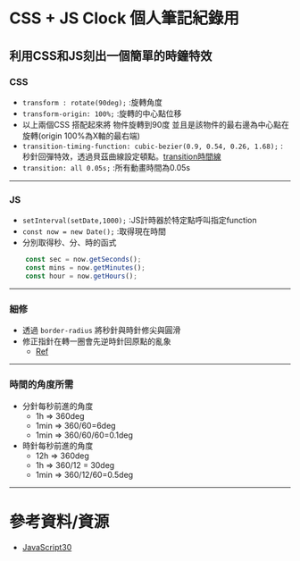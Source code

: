 # CSS + JS Clock 個人筆記紀錄用

######
利用CSS和JS刻出一個簡單的時鐘特效
---
### CSS
- `transform : rotate(90deg);` :旋轉角度
- `transform-origin: 100%;` :旋轉的中心點位移
- 以上兩個CSS 搭配起來將 物件旋轉到90度 並且是該物件的最右邊為中心點在旋轉(origin 100%為X軸的最右端)
- `transition-timing-function: cubic-bezier(0.9, 0.54, 0.26, 1.68);` : 秒針回彈特效，透過貝茲曲線設定頓點。[transition時間線](https://www.casper.tw/css/2013/08/24/css-transtion-speed/)
- `transition: all 0.05s;` :所有動畫時間為0.05s
---
### JS
- `setInterval(setDate,1000);` :JS計時器於特定點呼叫指定function
- `const now = new Date();` :取得現在時間
- 分別取得秒、分、時的函式
```javascript
    const sec = now.getSeconds();
    const mins = now.getMinutes();
    const hour = now.getHours();
```
---
### 細修
- 透過 `border-radius` 將秒針與時針修尖與圓滑
- 修正指針在轉一圈會先逆時針回原點的亂象
    - [Ref](https://github.com/soyaine/JavaScript30/tree/master/02%20-%20JS%20%2B%20CSS%20Clock#%E6%96%B9%E6%B3%95%E4%B8%80)
---
### 時間的角度所需
- 分針每秒前進的角度
    - 1h => 360deg 
    - 1min => 360/60=6deg
    - 1min => 360/60/60=0.1deg
- 時針每秒前進的角度
    - 12h => 360deg
    - 1h => 360/12 = 30deg
    - 1min => 360/12/60=0.5deg

---
# 參考資料/資源
- [JavaScript30](https://javascript30.com/)


